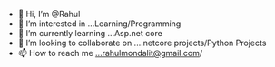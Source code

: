 - 👋 Hi, I’m @Rahul
- 👀 I’m interested in ...Learning/Programming
- 🌱 I’m currently learning ...Asp.net core
- 💞️ I’m looking to collaborate on ....netcore projects/Python Projects
- 📫 How to reach me ...rahulmondalit@gmail.com/

<!---
rahulmondalit/rahulmondalit is a ✨ special ✨ repository because its `README.md` (this file) appears on your GitHub profile.
You can click the Preview link to take a look at your changes.
--->
